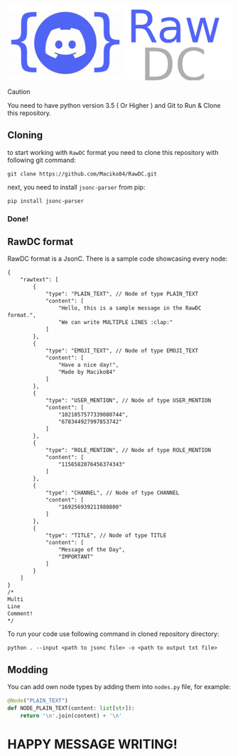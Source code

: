 <img src="assets/banner.png"></img>
> [!CAUTION]
> You need to have python version 3.5 ( Or Higher ) and Git to Run & Clone this repository.
## Cloning
to start working with `RawDC` format you need to clone this repository with following git command:
```
git clone https://github.com/Maciko84/RawDC.git
```
next, you need to install `jsonc-parser` from pip:
```
pip install jsonc-parser
```
### Done!

## RawDC format
RawDC format is a JsonC. There is a sample code showcasing every node:
```jsonc
{
    "rawtext": [ 
        {
            "type": "PLAIN_TEXT", // Node of type PLAIN_TEXT
            "content": [
                "Hello, this is a sample message in the RawDC format.",
                "We can write MULTIPLE LINES :clap:"
            ]
        },
        {
            "type": "EMOJI_TEXT", // Node of type EMOJI_TEXT
            "content": [
                "Have a nice day!",
                "Made by Maciko84"
            ]
        },
        {
            "type": "USER_MENTION", // Node of type USER_MENTION
            "content": [
                "1021057577339080744",
                "678344927997853742"
            ]
        },
        {
            "type": "ROLE_MENTION", // Node of type ROLE_MENTION
            "content": [
                "1156582076456374343"
            ]
        },
        {
            "type": "CHANNEL", // Node of type CHANNEL
            "content": [
                "169256939211980800"
            ]
        },
        {
            "type": "TITLE", // Node of type TITLE
            "content": [
                "Message of the Day",
                "IMPORTANT"
            ]
        }
    ]
}
/*
Multi
Line
Comment!
*/
```
To run your code use following command in cloned repository directory:
```
python . --input <path to jsonc file> -o <path to output txt file>
```

## Modding
You can add own node types by adding them into `nodes.py` file, for example:
```py
@Node("PLAIN_TEXT")
def NODE_PLAIN_TEXT(content: list[str]):
    return '\n'.join(content) + '\n'

```

# HAPPY MESSAGE WRITING!